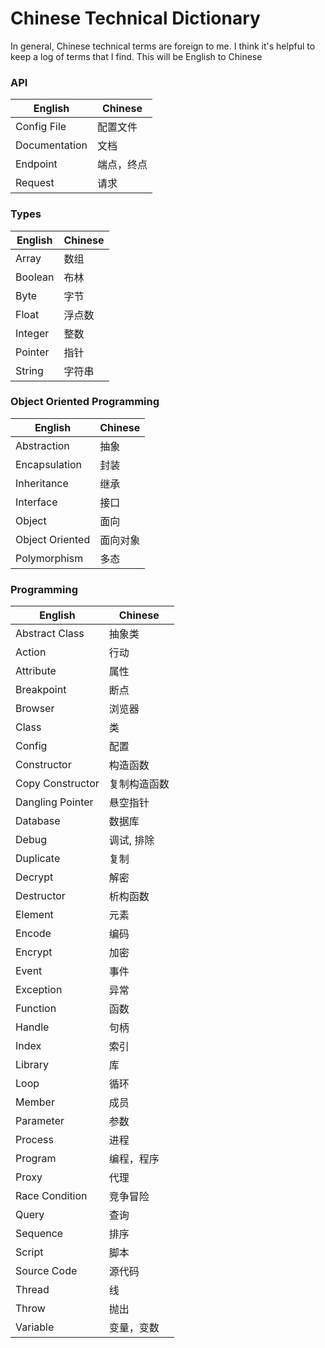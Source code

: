 # Chinese Technical Dictionary

In general, Chinese technical terms are foreign to me. I think it's helpful to keep a log of terms that I find. This will be English to Chinese

### API

English  | Chinese
------------- | -------------
Config File | 配置文件
Documentation | 文档
Endpoint | 端点，终点
Request | 请求

### Types

English  | Chinese
------------- | -------------
Array | 数组
Boolean | 布林
Byte | 字节
Float | 浮点数
Integer | 整数
Pointer | 指针
String | 字符串

### Object Oriented Programming

English  | Chinese
------------- | -------------
Abstraction | 抽象
Encapsulation | 封装
Inheritance | 继承
Interface | 接口
Object | 面向 |
Object Oriented | 面向对象
Polymorphism | 多态

### Programming

English  | Chinese
------------- | -------------
Abstract Class | 抽象类
Action | 行动
Attribute | 属性
Breakpoint | 断点
Browser | 浏览器
Class | 类
Config | 配置
Constructor | 构造函数
Copy Constructor | 复制构造函数
Dangling Pointer | 悬空指针
Database | 数据库
Debug | 调试, 排除
Duplicate | 复制
Decrypt | 解密
Destructor | 析构函数
Element | 元素
Encode | 编码
Encrypt | 加密
Event | 事件
Exception | 异常
Function | 函数
Handle | 句柄
Index | 索引
Library | 库
Loop | 循环
Member | 成员
Parameter | 参数
Process | 进程
Program | 编程，程序
Proxy | 代理
Race Condition | 竞争冒险
Query | 查询
Sequence | 排序
Script | 脚本
Source Code | 源代码
Thread | 线
Throw | 抛出
Variable | 变量，变数
